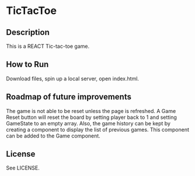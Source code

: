 # TicTacToe
## Description
This is a REACT Tic-tac-toe game. 
## How to Run
Download files, spin up a local server, open index.html.
## Roadmap of future improvements
The game is not able to be reset unless the page is refreshed. A Game Reset button will reset the board by setting player back to 1 and setting GameState to an empty array. Also, the game history can be kept by creating a component to display the list of previous games. This component can be added to the Game component. 
## License
See LICENSE.